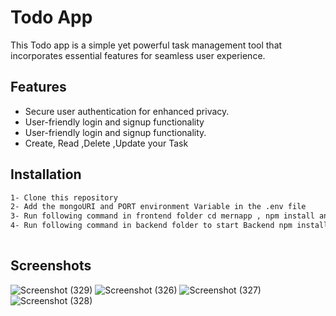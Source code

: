 
# Todo App

This Todo app is a simple yet powerful task management tool that incorporates essential features for seamless user experience.




## Features

- Secure user authentication for enhanced privacy.
- User-friendly login and signup functionality
- User-friendly login and signup functionality.
- Create, Read ,Delete ,Update your Task



## Installation


```bash
1- Clone this repository
2- Add the mongoURI and PORT environment Variable in the .env file
3- Run following command in frontend folder cd mernapp , npm install and npm start
4- Run following command in backend folder to start Backend npm install and nodemon index.js
  
```
    
## Screenshots

![Screenshot (329)](https://github.com/electrophileee/MyTodoApp/assets/122749889/75a4ab1e-4369-4aae-a6f9-f7ff5bf0315c)
![Screenshot (326)](https://github.com/electrophileee/MyTodoApp/assets/122749889/7d875645-95eb-46b1-a47e-3103e65cde15)
![Screenshot (327)](https://github.com/electrophileee/MyTodoApp/assets/122749889/9b92f71c-a85f-42c9-834f-4400b36d37c7)
![Screenshot (328)](https://github.com/electrophileee/MyTodoApp/assets/122749889/053cc6b1-83d7-4ce9-b664-1d7ed973ca84)


